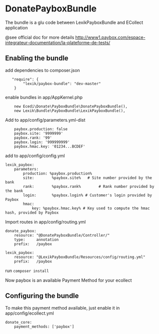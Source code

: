 # DonatePayboxBundle

The bundle is a glu code between LexikPayboxBundle and ECollect application

@see official doc for more details http://www1.paybox.com/espace-integrateur-documentation/la-plateforme-de-tests/

## Enabling the bundle

add dependencies to composer.json

```
   "require": {
        "lexik/paybox-bundle": "dev-master"
    }
```

enable bundles in app/AppKernel.php
```
    new Ecedi\Donate\PayboxBundle\DonatePayboxBundle(),
    new Lexik\Bundle\PayboxBundle\LexikPayboxBundle(),
```

Add to app/config/parameters.yml-dist
```
    paybox.production: false
    paybox.site: '9999999'
    paybox.rank: '99'
    paybox.login: '999999999'
    paybox.hmac.key: '01234...BCDEF'
```

add to app/config/config.yml
```
lexik_paybox:
    parameters:
        production: %paybox.production%
        site:        %paybox.site%   # Site number provided by the bank
        rank:        %paybox.rank%        # Rank number provided by the bank
        login:       %paybox.login% # Customer's login provided by Paybox
        hmac:
            key: %paybox.hmac.key% # Key used to compute the hmac hash, provided by Paybox
```

Import routes in app/config/routing.yml
```
donate_paybox:
    resource: "@DonatePayboxBundle/Controller/"
    type:     annotation
    prefix:   /paybox

lexik_paybox:
    resource: "@LexikPayboxBundle/Resources/config/routing.yml"
    prefix:   /paybox
```

run ``composer install``

Now paybox is an available Payment Method for your ecollect

## Configuring the bundle

To make this payment method available, just enable it in app/config/ecollect.yml

```
donate_core:
    payment_methods: ['paybox']
```
